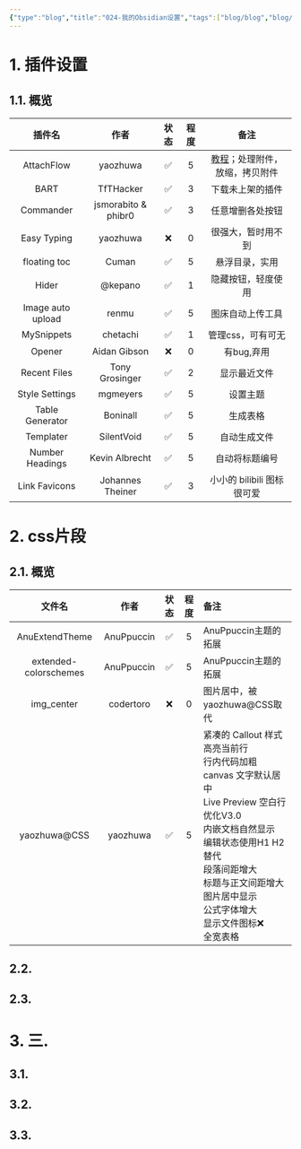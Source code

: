 ```yaml
---
{"type":"blog","title":"024-我的Obsidian设置","tags":["blog/blog","blog/note","blog/software"],"author":"codertoro","Establish":"2025-02-21","Update":"2025-02-21","dg-publish":true,"permalink":"/Blog/024-我的Obsidian设置/","dgPassFrontmatter":true,"created":"2025-02-21T21:41:51.294+08:00","updated":"2025-03-04T09:20:36.722+08:00"}
---
```


# 1. 插件设置
## 1.1. 概览
|        插件名        |         作者          | 状态  | 程度  |                    备注                     |
| :---------------: | :-----------------: | :-: | :-: | :---------------------------------------: |
|    AttachFlow     |      yaozhuwa       |  ✅  |  5  | [教程](https://b23.tv/L5yp4EC)；处理附件，放缩，拷贝附件 |
|       BART        |      TfTHacker      |  ✅  |  3  |                 下载未上架的插件                  |
|     Commander     | jsmorabito & phibr0 |  ✅  |  3  |                 任意增删各处按钮                  |
|    Easy Typing    |      yaozhuwa       |  ❌  |  0  |                 很强大，暂时用不到                 |
|   floating toc    |        Cuman        |  ✅  |  5  |                  悬浮目录，实用                  |
|       Hider       |       @kepano       |  ✅  |  1  |                 隐藏按钮，轻度使用                 |
| Image auto upload |        renmu        |  ✅  |  5  |                 图床自动上传工具                  |
|    MySnippets     |      chetachi       |  ✅  |  1  |                管理css，可有可无                 |
|      Opener       |    Aidan Gibson     |  ❌  |  0  |                  有bug,弃用                  |
|   Recent Files    |   Tony Grosinger    |  ✅  |  2  |                  显示最近文件                   |
|  Style Settings   |      mgmeyers       |  ✅  |  5  |                   设置主题                    |
|  Table Generator  |      Boninall       |  ✅  |  5  |                   生成表格                    |
|     Templater     |     SilentVoid      |  ✅  |  5  |                  自动生成文件                   |
|  Number Headings  |   Kevin Albrecht    |  ✅  |  5  |                  自动将标题编号                  |
|   Link Favicons   |  Johannes Theiner   |  ✅  |  3  |            小小的 bilibili 图标很可爱             |

# 2. css片段
## 2.1. 概览
|          文件名          |     作者     | 状态  | 程度  | 备注                                                                                                                                                                       |
| :-------------------: | :--------: | :-: | :-: | :----------------------------------------------------------------------------------------------------------------------------------------------------------------------- |
|    AnuExtendTheme     | AnuPpuccin |  ✅  |  5  | AnuPpuccin主题的拓展                                                                                                                                                          |
| extended-colorschemes | AnuPpuccin |  ✅  |  5  | AnuPpuccin主题的拓展                                                                                                                                                          |
|      img_center       | codertoro  |  ❌  |  0  | 图片居中，被yaozhuwa@CSS取代                                                                                                                                                     |
|     yaozhuwa@CSS      |  yaozhuwa  |  ✅  |  5  | 紧凑的 Callout 样式<br>高亮当前行<br>行内代码加粗<br>canvas 文字默认居中<br>Live Preview 空白行优化V3.0<br>内嵌文档自然显示<br>编辑状态使用H1 H2 替代<br>段落间距增大<br>标题与正文间距增大<br>图片居中显示<br>公式字体增大<br>显示文件图标❌<br>全宽表格 |

## 2.2. 
## 2.3. 


# 3. 三. 

## 3.1. 

## 3.2. 

## 3.3. 

